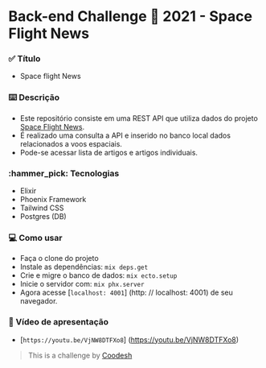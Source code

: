# Back-end Challenge 🏅 2021 - Space Flight News

### :white_check_mark: Título
- Space flight News

### :keyboard: Descrição
- Este repositório consiste em uma REST API que utiliza dados do projeto [Space Flight News](https://api.spaceflightnewsapi.net/v3/documentation).
- É realizado uma consulta a API e inserido no banco local dados relacionados a voos espaciais.
- Pode-se acessar lista de artigos e artigos individuais.

### :hammer_pick: Tecnologias
- Elixir
- Phoenix Framework
- Tailwind CSS
- Postgres (DB)

### :computer: Como usar
- Faça o clone do projeto
- Instale as dependências: `mix deps.get`
- Crie e migre o banco de dados: `mix ecto.setup`
- Inicie o servidor com: `mix phx.server`
- Agora acesse [`localhost: 4001`] (http: // localhost: 4001) de seu navegador.

### :movie_camera: Vídeo de apresentação
- [`https://youtu.be/VjNW8DTFXo8`] (https://youtu.be/VjNW8DTFXo8)


>  This is a challenge by [Coodesh](https://coodesh.com/)
